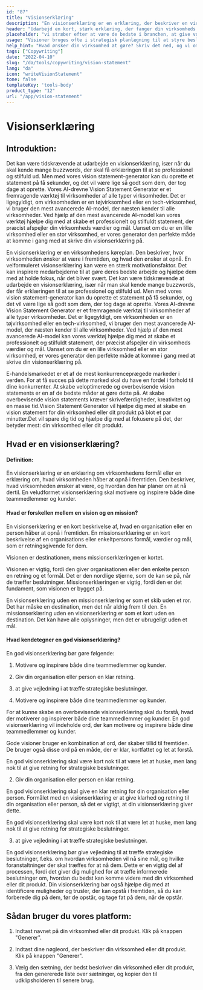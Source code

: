 ```yaml
---
id: "87"
title: "Visionserklæring"
description: "En visionserklæring er en erklæring, der beskriver en virksomheds langsigtede mål. Det er en erklæring om, hvad virksomheden ønsker at opnå, og den bruges ofte som en måde at motivere og inspirere medarbejderne på."
header: "Udarbejd en kort, stærk erklæring, der fanger din virksomheds essens."
placeholder: "vi stræber efter at være de bedste i branchen, at give vores kunder den bedst mulige oplevelse og at have en positiv indvirkning på verden."
usage: "Visioner bruges ofte i strategisk planlægning til at styre beslutningstagningen og til at inspirere medarbejdere og kunder. Følgende generator kan hjælpe dig med at skabe en visionserklæring, der er tæt på dit brand."
help_hint: "Hvad ønsker din virksomhed at gøre? Skriv det ned, og vi omdanner det til en visionserklæring på baggrund af de oplysninger, du har givet os."
tags: ["Copywriting"]
date: "2022-04-10"
slug: "/da/tools/copywriting/vision-statement"
lang: "da"
icon: "writeVisionStatement"
tone: false
templateKey: 'tools-body'
product_type: "12"
url: "/app/vision-statement"
---
```


# Visionserklæring

## Introduktion:

Det kan være tidskrævende at udarbejde en visionserklæring, især når du skal kende mange buzzwords, der skal få erklæringen til at se professionel og stilfuld ud. Men med vores vision statement-generator kan du oprette et statement på få sekunder, og det vil være lige så godt som dem, der tog dage at oprette. Vores AI-drevne Vision Statement Generator er et fremragende værktøj til virksomheder af alle typer virksomheder. Det er ligegyldigt, om virksomheden er en tøjvirksomhed eller en tech-virksomhed, vi bruger den mest avancerede AI-model, der næsten kender til alle virksomheder. Ved hjælp af den mest avancerede AI-model kan vores værktøj hjælpe dig med at skabe et professionelt og stilfuldt statement, der præcist afspejler din virksomheds værdier og mål. Uanset om du er en lille virksomhed eller en stor virksomhed, er vores generator den perfekte måde at komme i gang med at skrive din visionserklæring på.

En visionserklæring er en virksomhedens køreplan. Den beskriver, hvor virksomheden ønsker at være i fremtiden, og hvad den ønsker at opnå. En velformuleret visionserklæring kan være en stærk motivationsfaktor. Det kan inspirere medarbejderne til at gøre deres bedste arbejde og hjælpe dem med at holde fokus, når det bliver svært. Det kan være tidskrævende at udarbejde en visionserklæring, især når man skal kende mange buzzwords, der får erklæringen til at se professionel og stilfuld ud. Men med vores vision statement-generator kan du oprette et statement på få sekunder, og det vil være lige så godt som dem, der tog dage at oprette. Vores AI-drevne Vision Statement Generator er et fremragende værktøj til virksomheder af alle typer virksomheder. Det er ligegyldigt, om virksomheden er en tøjvirksomhed eller en tech-virksomhed, vi bruger den mest avancerede AI-model, der næsten kender til alle virksomheder. Ved hjælp af den mest avancerede AI-model kan vores værktøj hjælpe dig med at skabe et professionelt og stilfuldt statement, der præcist afspejler din virksomheds værdier og mål. Uanset om du er en lille virksomhed eller en stor virksomhed, er vores generator den perfekte måde at komme i gang med at skrive din visionserklæring på.

E-handelsmarkedet er et af de mest konkurrenceprægede markeder i verden. For at få succes på dette marked skal du have en fordel i forhold til dine konkurrenter. At skabe veloptimerede og overbevisende vision statements er en af de bedste måder at gøre dette på. At skabe overbevisende vision statements kræver skrivefærdigheder, kreativitet og en masse tid.Vision Statement Generator vil hjælpe dig med at skabe en vision statement for din virksomhed eller dit produkt på blot et par minutter.Det vil spare dig tid og hjælpe dig med at fokusere på det, der betyder mest: din virksomhed eller dit produkt.

## Hvad er en visionserklæring?

#### Definition:

En visionserklæring er en erklæring om virksomhedens formål eller en erklæring om, hvad virksomheden håber at opnå i fremtiden. Den beskriver, hvad virksomheden ønsker at være, og hvordan den har planer om at nå dertil. En veludformet visionserklæring skal motivere og inspirere både dine teammedlemmer og kunder.

#### Hvad er forskellen mellem en vision og en mission?

En visionserklæring er en kort beskrivelse af, hvad en organisation eller en person håber at opnå i fremtiden. En missionserklæring er en kort beskrivelse af en organisations eller enkeltpersons formål, værdier og mål, som er retningsgivende for dem.

Visionen er destinationen, mens missionserklæringen er kortet.

Visionen er vigtig, fordi den giver organisationen eller den enkelte person en retning og et formål. Det er den nordlige stjerne, som de kan se på, når de træffer beslutninger. Missionserklæringen er vigtig, fordi den er det fundament, som visionen er bygget på.

En visionserklæring uden en missionserklæring er som et skib uden et ror. Det har måske en destination, men det når aldrig frem til den. En missionserklæring uden en visionserklæring er som et kort uden en destination. Det kan have alle oplysninger, men det er ubrugeligt uden et mål.

#### Hvad kendetegner en god visionserklæring?

En god visionserklæring bør gøre følgende:

1. Motivere og inspirere både dine teammedlemmer og kunder.

2. Giv din organisation eller person en klar retning.

3. at give vejledning i at træffe strategiske beslutninger.

4. Motivere og inspirere både dine teammedlemmer og kunder.

For at kunne skabe en overbevisende visionserklæring skal du forstå, hvad der motiverer og inspirerer både dine teammedlemmer og kunder. En god visionserklæring vil indeholde ord, der kan motivere og inspirere både dine teammedlemmer og kunder.

Gode visioner bruger en kombination af ord, der skaber tillid til fremtiden. De bruger også disse ord på en måde, der er klar, kortfattet og let at forstå.

En god visionserklæring skal være kort nok til at være let at huske, men lang nok til at give retning for strategiske beslutninger.

2. Giv din organisation eller person en klar retning.

En god visionserklæring skal give en klar retning for din organisation eller person. Formålet med en visionserklæring er at give klarhed og retning til din organisation eller person, så det er vigtigt, at din visionserklæring giver dette.

En god visionserklæring skal være kort nok til at være let at huske, men lang nok til at give retning for strategiske beslutninger.

3. at give vejledning i at træffe strategiske beslutninger.

En god visionserklæring bør give vejledning til at træffe strategiske beslutninger, f.eks. om hvordan virksomheden vil nå sine mål, og hvilke foranstaltninger der skal træffes for at nå dem. Dette er en vigtig del af processen, fordi det giver dig mulighed for at træffe informerede beslutninger om, hvordan du bedst kan komme videre med din virksomhed eller dit produkt. Din visionserklæring bør også hjælpe dig med at identificere muligheder og trusler, der kan opstå i fremtiden, så du kan forberede dig på dem, før de opstår, og tage fat på dem, når de opstår.

## Sådan bruger du vores platform:

1. Indtast navnet på din virksomhed eller dit produkt. Klik på knappen "Generer".

2. Indtast dine nøgleord, der beskriver din virksomhed eller dit produkt. Klik på knappen "Generer".

3. Vælg den sætning, der bedst beskriver din virksomhed eller dit produkt, fra den genererede liste over sætninger, og kopier den til udklipsholderen til senere brug.
